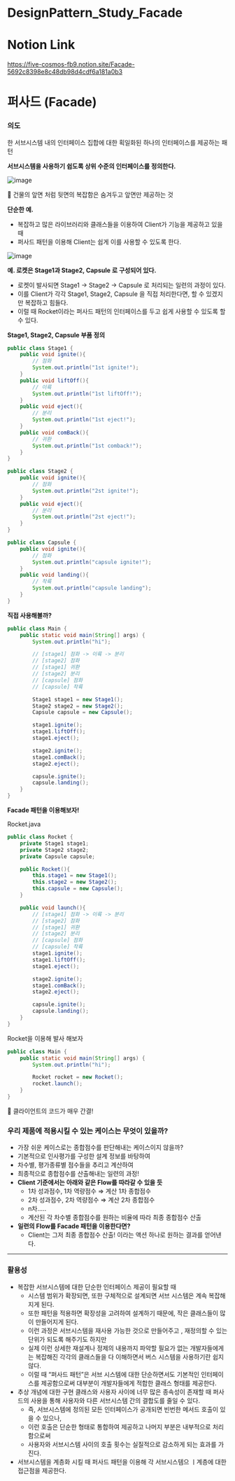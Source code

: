 # DesignPattern_Study_Facade

# Notion Link
https://five-cosmos-fb9.notion.site/Facade-5692c8398e8c48db98d4cdf6a181a0b3

# 퍼사드 (Facade)

### 의도

한 서브시스템 내의 인터페이스 집합에 대한 획일화된 하나의 인터페이스를 제공하는 패턴

**서브시스템을 사용하기 쉽도록 상위 수준의 인터페이스를 정의한다.**

![image](https://user-images.githubusercontent.com/18654358/157132626-0f105b02-c8d3-45f8-bbc0-d6d87aad5c7e.png)


<aside>
🎈 건물의 앞면 처럼 뒷면의 복잡함은 숨겨두고 앞면만 제공하는 것

</aside>

**단순한 예.**

- 복잡하고 많은 라이브러리와 클래스들을 이용하여 Client가 기능을 제공하고 있을 때
- 퍼사드 패턴을 이용해 Client는 쉽게 이를 사용할 수 있도록 한다.

![image](https://user-images.githubusercontent.com/18654358/157132653-57b7f931-9767-4bee-9679-15c51268cbbd.png)

**예. 로켓은 Stage1과 Stage2, Capsule 로 구성되어 있다.**

- 로켓이 발사되면 Stage1 → Stage2 → Capsule 로 처리되는 일련의 과정이 있다.
- 이를 Client가 각각 Stage1, Stage2, Capsule 을 직접 처리한다면, 할 수 있겠지만 복잡하고 힘들다.
- 이럴 때 Rocket이라는 퍼사드 패턴의 인터페이스를 두고 쉽게 사용할 수 있도록 할 수 있다.

**Stage1, Stage2, Capsule 부품 정의**

```java
public class Stage1 {
    public void ignite(){
        // 점화
        System.out.println("1st ignite!");
    }
    public void liftOff(){
        // 이륙
        System.out.println("1st liftOff!");
    }
    public void eject(){
        // 분리
        System.out.println("1st eject!");
    }
    public void comBack(){
        // 귀환
        System.out.println("1st comback!");
    }
}
```

```java
public class Stage2 {
    public void ignite(){
        // 점화
        System.out.println("2st ignite!");
    }
    public void eject(){
        // 분리
        System.out.println("2st eject!");
    }
}
```

```java
public class Capsule {
    public void ignite(){
        // 점화
        System.out.println("capsule ignite!");
    }
    public void landing(){
        // 착륙
        System.out.println("capsule landing");
    }
}
```

**직접 사용해볼까?**

```java
public class Main {
    public static void main(String[] args) {
        System.out.println("hi");

        // [stage1] 점화 -> 이륙 -> 분리
        // [stage2] 점화
        // [stage1] 귀환
        // [stage2] 분리
        // [capsule] 점화
        // [capsule] 착륙

        Stage1 stage1 = new Stage1();
        Stage2 stage2 = new Stage2();
        Capsule capsule = new Capsule();

        stage1.ignite();
        stage1.liftOff();
        stage1.eject();

        stage2.ignite();
        stage1.comBack();
        stage2.eject();

        capsule.ignite();
        capsule.landing();
    }
}
```

**Facade 패턴을 이용해보자!**

Rocket.java

```java
public class Rocket {
    private Stage1 stage1;
    private Stage2 stage2;
    private Capsule capsule;

    public Rocket(){
        this.stage1 = new Stage1();
        this.stage2 = new Stage2();
        this.capsule = new Capsule();
    }

    public void launch(){
        // [stage1] 점화 -> 이륙 -> 분리
        // [stage2] 점화
        // [stage1] 귀환
        // [stage2] 분리
        // [capsule] 점화
        // [capsule] 착륙
        stage1.ignite();
        stage1.liftOff();
        stage1.eject();

        stage2.ignite();
        stage1.comBack();
        stage2.eject();

        capsule.ignite();
        capsule.landing();
    }
}
```

Rocket을 이용해 발사 해보자

```java
public class Main {
    public static void main(String[] args) {
        System.out.println("hi");

        Rocket rocket = new Rocket();
        rocket.launch();
    }
}
```

<aside>
🎈 클라이언트의 코드가 매우 간결!

</aside>

### 우리 제품에 적용시킬 수 있는 케이스는 무엇이 있을까?

- 가장 쉬운 케이스로는 종합점수를 판단해내는 케이스이지 않을까?
- 기본적으로 인사평가를 구성한 설계 정보를 바탕하여
- 차수별, 평가종류별 점수들을 추리고 계산하여
- 최종적으로 종합점수를 산출해내는 일련의 과정!
- **Client 기준에서는 아래와 같은 Flow를 따라갈 수 있을 듯**
    - 1차 성과점수, 1차 역량점수 ⇒ 계산 1차 종합점수
    - 2차 성과점수, 2차 역량점수 ⇒ 계산 2차 종합점수
    - n차.....
    - 계산된 각 차수별 종합점수를 원하는 비율에 따라 최종 종합점수 산출
- **일련의 Flow를 Facade 패턴을 이용한다면?**
    - Client는 그저 최종 종합점수 산출! 이라는 액션 하나로 원하는 결과를 얻어낸다.

---

### 활용성

- 복잡한 서브시스템에 대한 단순한 인터페이스 제공이 필요할 때
    - 시스템 범위가 확장되면, 또한 구체적으로 설계되면 서브 시스템은 계속 복잡해지게 된다.
    - 또한 패턴을 적용하면 확장성을 고려하여 설계하기 때문에, 작은 클래스들이 많이 만들어지게 된다.
    - 이런 과정은 서브시스템을 재사용 가능한 것으로 만들어주고 , 재정의할 수 있는 단위가 되도록 해주기도 하지만
    - 실제 이런 상세한 재설계나 정제의 내용까지 파악할 필요가 없는 개발자들에게는 복잡해진 각각의 클래스들을 다 이해하면서 버스 시스템을 사용하기란 쉽지 않다.
    - 이럴 때 “퍼사드 패턴”은 서브 시스템에 대한 단순하면서도 기본적인 인터페이스를 제공함으로써 대부분이 개발자들에게 적합한 클래스 형태를 제공한다.
- 추상 개념에 대한 구현 클래스와 사용자 사이에 너무 많은 종속성이 존재할 때 퍼사드의 사용을 통해 사용자와 다른 서브시스템 간의 결합도를 줄일 수 있다.
    - 즉, 서브시스템에 정의된 모든 인터페이스가 공개되면 빈번한 메서드 호출이 있을 수 있으나,
    - 이런 호출은 단순한 형태로 통합하여 제공하고 나머지 부분은 내부적으로 처리함으로써
    - 사용자와 서브시스템 사이의 호출 횟수는 실질적으로 감소하게 되는 효과를 가진다.
- 서브시스템을 계층화 시킬 때 퍼사드 패턴을 이용해 각 서브시스템으 ㅣ계층에 대한 접근점을 제공한다.
